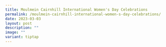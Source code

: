 ```yaml
---
title: Moulmein Cairnhill International Women's Day Celebrations
permalink: /moulmein-cairnhill-international-women-s-day-celebrations/
date: 2023-03-03
layout: post
description: ""
image: ""
variant: tiptap
---
```

